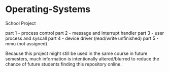 # Operating-Systems
School Project

part 1 - process control
part 2 - message and interrupt handler
part 3 - user process and syscall
part 4 - device driver (read/write unfinished)
part 5 - mmu (not assigned)

Because this project might still be used in the same course in future semesters, much information is intentionally altered/blurred to reduce the chance of future students finding this repository online.  
